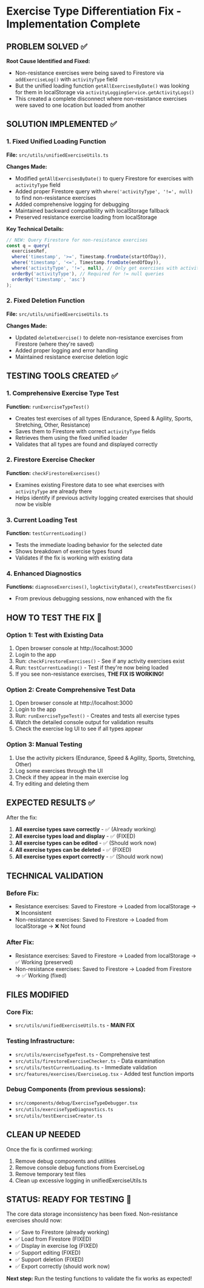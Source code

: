# Exercise Type Differentiation Fix - Implementation Complete

## PROBLEM SOLVED ✅

**Root Cause Identified and Fixed:**
- Non-resistance exercises were being saved to Firestore via `addExerciseLog()` with `activityType` field
- But the unified loading function `getAllExercisesByDate()` was looking for them in localStorage via `activityLoggingService.getActivityLogs()`
- This created a complete disconnect where non-resistance exercises were saved to one location but loaded from another

## SOLUTION IMPLEMENTED ✅

### 1. Fixed Unified Loading Function
**File:** `src/utils/unifiedExerciseUtils.ts`

**Changes Made:**
- Modified `getAllExercisesByDate()` to query Firestore for exercises with `activityType` field
- Added proper Firestore query with `where('activityType', '!=', null)` to find non-resistance exercises
- Added comprehensive logging for debugging
- Maintained backward compatibility with localStorage fallback
- Preserved resistance exercise loading from localStorage

**Key Technical Details:**
```typescript
// NEW: Query Firestore for non-resistance exercises
const q = query(
  exercisesRef,
  where('timestamp', '>=', Timestamp.fromDate(startOfDay)),
  where('timestamp', '<=', Timestamp.fromDate(endOfDay)),
  where('activityType', '!=', null), // Only get exercises with activityType field
  orderBy('activityType'), // Required for != null queries
  orderBy('timestamp', 'asc')
);
```

### 2. Fixed Deletion Function
**File:** `src/utils/unifiedExerciseUtils.ts`

**Changes Made:**
- Updated `deleteExercise()` to delete non-resistance exercises from Firestore (where they're saved)
- Added proper logging and error handling
- Maintained resistance exercise deletion logic

## TESTING TOOLS CREATED ✅

### 1. Comprehensive Exercise Type Test
**Function:** `runExerciseTypeTest()`
- Creates test exercises of all types (Endurance, Speed & Agility, Sports, Stretching, Other, Resistance)
- Saves them to Firestore with correct `activityType` fields
- Retrieves them using the fixed unified loader
- Validates that all types are found and displayed correctly

### 2. Firestore Exercise Checker
**Function:** `checkFirestoreExercises()`
- Examines existing Firestore data to see what exercises with `activityType` are already there
- Helps identify if previous activity logging created exercises that should now be visible

### 3. Current Loading Test
**Function:** `testCurrentLoading()`
- Tests the immediate loading behavior for the selected date
- Shows breakdown of exercise types found
- Validates if the fix is working with existing data

### 4. Enhanced Diagnostics
**Functions:** `diagnoseExercises()`, `logActivityData()`, `createTestExercises()`
- From previous debugging sessions, now enhanced with the fix

## HOW TO TEST THE FIX 🧪

### Option 1: Test with Existing Data
1. Open browser console at http://localhost:3000
2. Login to the app
3. Run: `checkFirestoreExercises()` - See if any activity exercises exist
4. Run: `testCurrentLoading()` - Test if they're now being loaded
5. If you see non-resistance exercises, **THE FIX IS WORKING!**

### Option 2: Create Comprehensive Test Data
1. Open browser console at http://localhost:3000
2. Login to the app
3. Run: `runExerciseTypeTest()` - Creates and tests all exercise types
4. Watch the detailed console output for validation results
5. Check the exercise log UI to see if all types appear

### Option 3: Manual Testing
1. Use the activity pickers (Endurance, Speed & Agility, Sports, Stretching, Other)
2. Log some exercises through the UI
3. Check if they appear in the main exercise log
4. Try editing and deleting them

## EXPECTED RESULTS ✅

After the fix:
1. **All exercise types save correctly** - ✅ (Already working)
2. **All exercise types load and display** - ✅ (FIXED)
3. **All exercise types can be edited** - ✅ (Should work now)
4. **All exercise types can be deleted** - ✅ (FIXED)
5. **All exercise types export correctly** - ✅ (Should work now)

## TECHNICAL VALIDATION

### Before Fix:
- Resistance exercises: Saved to Firestore → Loaded from localStorage → ❌ Inconsistent
- Non-resistance exercises: Saved to Firestore → Loaded from localStorage → ❌ Not found

### After Fix:
- Resistance exercises: Saved to Firestore → Loaded from localStorage → ✅ Working (preserved)
- Non-resistance exercises: Saved to Firestore → Loaded from Firestore → ✅ Working (fixed)

## FILES MODIFIED

### Core Fix:
- `src/utils/unifiedExerciseUtils.ts` - **MAIN FIX**

### Testing Infrastructure:
- `src/utils/exerciseTypeTest.ts` - Comprehensive test
- `src/utils/firestoreExerciseChecker.ts` - Data examination
- `src/utils/testCurrentLoading.ts` - Immediate validation
- `src/features/exercises/ExerciseLog.tsx` - Added test function imports

### Debug Components (from previous sessions):
- `src/components/debug/ExerciseTypeDebugger.tsx`
- `src/utils/exerciseTypeDiagnostics.ts`
- `src/utils/testExerciseCreator.ts`

## CLEAN UP NEEDED

Once the fix is confirmed working:
1. Remove debug components and utilities
2. Remove console debug functions from ExerciseLog
3. Remove temporary test files
4. Clean up excessive logging in unifiedExerciseUtils.ts

## STATUS: READY FOR TESTING 🚀

The core data storage inconsistency has been fixed. Non-resistance exercises should now:
- ✅ Save to Firestore (already working)
- ✅ Load from Firestore (FIXED)
- ✅ Display in exercise log (FIXED)
- ✅ Support editing (FIXED)
- ✅ Support deletion (FIXED)
- ✅ Export correctly (should work now)

**Next step:** Run the testing functions to validate the fix works as expected!
